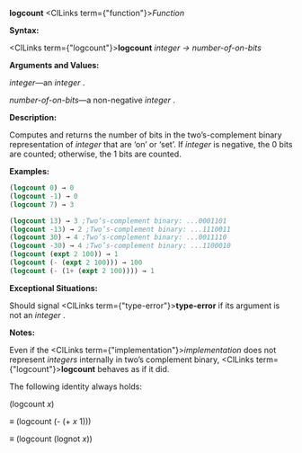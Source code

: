 **logcount** <ClLinks  term={"function"}><i>Function</i></ClLinks> 



**Syntax:** 



<ClLinks  term={"logcount"}><b>logcount</b></ClLinks> *integer → number-of-on-bits* 



**Arguments and Values:** 



*integer*—an *integer* . 



*number-of-on-bits*—a non-negative *integer* . 



**Description:** 



Computes and returns the number of bits in the two’s-complement binary representation of *integer* that are ‘on’ or ‘set’. If *integer* is negative, the 0 bits are counted; otherwise, the 1 bits are counted. 



**Examples:**
```lisp
(logcount 0) → 0 
(logcount -1) → 0 
(logcount 7) → 3 

(logcount 13) → 3 ;Two’s-complement binary: ...0001101 
(logcount -13) → 2 ;Two’s-complement binary: ...1110011 
(logcount 30) → 4 ;Two’s-complement binary: ...0011110 
(logcount -30) → 4 ;Two’s-complement binary: ...1100010 
(logcount (expt 2 100)) → 1 
(logcount (- (expt 2 100))) → 100 
(logcount (- (1+ (expt 2 100)))) → 1 
```
**Exceptional Situations:** 



Should signal <ClLinks  term={"type-error"}><b>type-error</b></ClLinks> if its argument is not an *integer* . 



**Notes:** 



Even if the <ClLinks  term={"implementation"}><i>implementation</i></ClLinks> does not represent *integers* internally in two’s complement binary, <ClLinks  term={"logcount"}><b>logcount</b></ClLinks> behaves as if it did. 



The following identity always holds: 



(logcount *x*) 



*≡* (logcount (- (+ *x* 1))) 



*≡* (logcount (lognot *x*)) 



